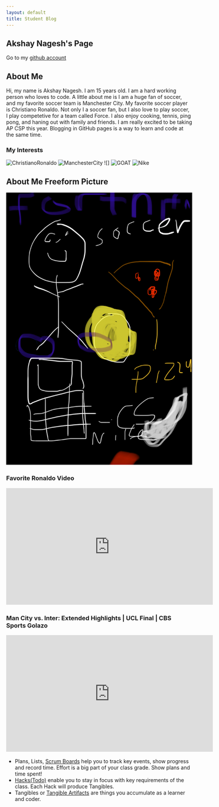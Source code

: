 ```yaml
---
layout: default
title: Student Blog
---
```



## Akshay Nagesh's Page
Go to my [github account](https://github.com/AkshayNagesh)

## About Me
Hi, my name is Akshay Nagesh. I am 15 years old. I am a hard working person who loves to code. A little about me is I am a huge fan of soccer, and my favorite soccer team is Manchester City. My favorite soccer player is Christiano Ronaldo. Not only I a soccer fan, but I also love to play soccer, I play competetive for a team called Force. I also enjoy cooking, tennis, ping pong, and haning out with family and friends. I am really excited to be taking AP CSP this year. 
Blogging in GitHub pages is a way to learn and code at the same time. 

### My Interests 
![ChristianoRonaldo](https://c4.wallpaperflare.com/wallpaper/139/444/1000/cristiano-ronaldo-wallpaper-preview.jpg)
![ManchesterCity](https://e1.pxfuel.com/desktop-wallpaper/619/64/desktop-wallpaper-manchester-city-man-city-aesthetic-thumbnail.jpg)
![]
![GOAT](https://e0.pxfuel.com/wallpapers/736/844/desktop-wallpaper-best-soccer-players-cool-football-player.jpg)
![Nike](https://www.pixelstalk.net/wp-content/uploads/images6/Cool-Nike-Wallpaper-Blue-Color.jpg)
## About Me Freeform Picture
![Freeform](IMG_2439-2.jpg)

### Favorite Ronaldo Video
<iframe width="560" height="315" src="https://www.youtube.com/embed/2uG-YOiewwo?si=5Hhwfpl4Df6s7_x0" title="YouTube video player" frameborder="0" allow="accelerometer; autoplay; clipboard-write; encrypted-media; gyroscope; picture-in-picture; web-share" allowfullscreen></iframe>

### Man City vs. Inter: Extended Highlights | UCL Final | CBS Sports Golazo
<iframe width="560" height="315" src="https://www.youtube.com/embed/CDL_487D5Ms?si=QDPUgY-fpdOykm-9" title="YouTube video player" frameborder="0" allow="accelerometer; autoplay; clipboard-write; encrypted-media; gyroscope; picture-in-picture; web-share" allowfullscreen></iframe>


- Plans, Lists, [Scrum Boards](https://clickup.com/blog/scrum-board/) help you to track key events, show progress and record time.  Effort is a big part of your class grade.  Show plans and time spent!
- [Hacks(Todo)](https://levelup.gitconnected.com/six-ultimate-daily-hacks-for-every-programmer-60f5f10feae) enable you to stay in focus with key requirements of the class.  Each Hack will produce Tangibles.
- Tangibles or [Tangible Artifacts](https://en.wikipedia.org/wiki/Artifact_(software_development)) are things you accumulate as a learner and coder. 
